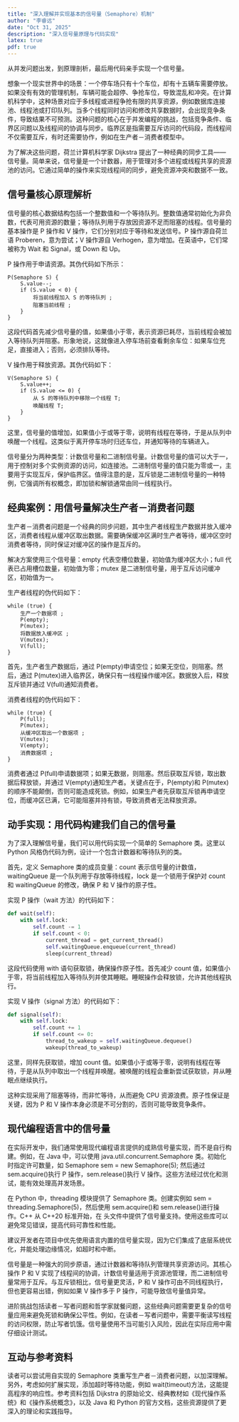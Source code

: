 ```yaml
---
title: "深入理解并实现基本的信号量（Semaphore）机制"
author: "李睿远"
date: "Oct 31, 2025"
description: "深入信号量原理与代码实现"
latex: true
pdf: true
---
```


从并发问题出发，到原理剖析，最后用代码亲手实现一个信号量。


想象一个现实世界中的场景：一个停车场只有十个车位，却有十五辆车需要停放。如果没有有效的管理机制，车辆可能会超停、争抢车位，导致混乱和冲突。在计算机科学中，这种场景对应于多线程或进程争抢有限的共享资源，例如数据库连接池、线程池或打印队列。当多个线程同时访问和修改共享数据时，会出现竞争条件，导致结果不可预测。这种问题的核心在于并发编程的挑战，包括竞争条件、临界区问题以及线程间的协调与同步。临界区是指需要互斥访问的代码段，而线程间不仅需要互斥，有时还需要协作，例如在生产者－消费者模型中。

为了解决这些问题，荷兰计算机科学家 Dijkstra 提出了一种经典的同步工具——信号量。简单来说，信号量是一个计数器，用于管理对多个进程或线程共享的资源池的访问。它通过简单的操作来实现线程间的同步，避免资源冲突和数据不一致。

## 信号量核心原理解析

信号量的核心数据结构包括一个整数值和一个等待队列。整数值通常初始化为非负数，代表可用资源的数量；等待队列用于存放因资源不足而阻塞的线程。信号量的基本操作是 P 操作和 V 操作，它们分别对应于等待和发送信号。P 操作源自荷兰语 Proberen，意为尝试；V 操作源自 Verhogen，意为增加。在英语中，它们常被称为 Wait 和 Signal，或 Down 和 Up。

P 操作用于申请资源。其伪代码如下所示：

```
P(Semaphore S) {
    S.value--;
    if (S.value < 0) {
        将当前线程加入 S 的等待队列 ;
        阻塞当前线程 ;
    }
}
```

这段代码首先减少信号量的值，如果值小于零，表示资源已耗尽，当前线程会被加入等待队列并阻塞。形象地说，这就像进入停车场前查看剩余车位：如果车位充足，直接进入；否则，必须排队等待。

V 操作用于释放资源。其伪代码如下：

```
V(Semaphore S) {
    S.value++;
    if (S.value <= 0) {
        从 S 的等待队列中移除一个线程 T;
        唤醒线程 T;
    }
}
```

这里，信号量的值增加，如果值小于或等于零，说明有线程在等待，于是从队列中唤醒一个线程。这类似于离开停车场时归还车位，并通知等待的车辆进入。

信号量分为两种类型：计数信号量和二进制信号量。计数信号量的值可以大于一，用于控制对多个实例资源的访问，如连接池。二进制信号量的值只能为零或一，主要用于实现互斥，保护临界区。值得注意的是，互斥锁是二进制信号量的一种特例，它强调所有权概念，即加锁和解锁通常由同一线程执行。

## 经典案例：用信号量解决生产者－消费者问题

生产者－消费者问题是一个经典的同步问题，其中生产者线程生产数据并放入缓冲区，消费者线程从缓冲区取出数据。需要确保缓冲区满时生产者等待，缓冲区空时消费者等待，同时保证对缓冲区的操作是互斥的。

解决方案使用三个信号量：empty 代表空槽位数量，初始值为缓冲区大小；full 代表已占用槽位数量，初始值为零；mutex 是二进制信号量，用于互斥访问缓冲区，初始值为一。

生产者线程的伪代码如下：

```
while (true) {
    生产一个数据项 ;
    P(empty);
    P(mutex);
    将数据放入缓冲区 ;
    V(mutex);
    V(full);
}
```

首先，生产者生产数据后，通过 P(empty)申请空位；如果无空位，则阻塞。然后，通过 P(mutex)进入临界区，确保只有一线程操作缓冲区。数据放入后，释放互斥锁并通过 V(full)通知消费者。

消费者线程的伪代码如下：

```
while (true) {
    P(full);
    P(mutex);
    从缓冲区取出一个数据项 ;
    V(mutex);
    V(empty);
    消费数据项 ;
}
```

消费者通过 P(full)申请数据项；如果无数据，则阻塞。然后获取互斥锁，取出数据后释放锁，并通过 V(empty)通知生产者。关键点在于，P(empty)和 P(mutex)的顺序不能颠倒，否则可能造成死锁。例如，如果生产者先获取互斥锁再申请空位，而缓冲区已满，它可能阻塞并持有锁，导致消费者无法释放资源。

## 动手实现：用代码构建我们自己的信号量

为了深入理解信号量，我们可以用代码实现一个简单的 Semaphore 类。这里以 Python 风格伪代码为例，设计一个包含计数器和等待队列的类。

首先，定义 Semaphore 类的成员变量：count 表示信号量的计数值，waitingQueue 是一个队列用于存放等待线程，lock 是一个锁用于保护对 count 和 waitingQueue 的修改，确保 P 和 V 操作的原子性。

实现 P 操作（wait 方法）的代码如下：

```python
def wait(self):
    with self.lock:
        self.count -= 1
        if self.count < 0:
            current_thread = get_current_thread()
            self.waitingQueue.enqueue(current_thread)
            sleep(current_thread)
```

这段代码使用 with 语句获取锁，确保操作原子性。首先减少 count 值，如果值小于零，将当前线程加入等待队列并使其睡眠。睡眠操作会释放锁，允许其他线程执行。

实现 V 操作（signal 方法）的代码如下：

```python
def signal(self):
    with self.lock:
        self.count += 1
        if self.count <= 0:
            thread_to_wakeup = self.waitingQueue.dequeue()
            wakeup(thread_to_wakeup)
```

这里，同样先获取锁，增加 count 值。如果值小于或等于零，说明有线程在等待，于是从队列中取出一个线程并唤醒。被唤醒的线程会重新尝试获取锁，并从睡眠点继续执行。

这种实现采用了阻塞等待，而非忙等待，从而避免 CPU 资源浪费。原子性保证是关键，因为 P 和 V 操作本身必须是不可分割的，否则可能导致竞争条件。

## 现代编程语言中的信号量

在实际开发中，我们通常使用现代编程语言提供的成熟信号量实现，而不是自行构建。例如，在 Java 中，可以使用 java.util.concurrent.Semaphore 类。初始化时指定许可数量，如 Semaphore sem = new Semaphore(5); 然后通过 sem.acquire()执行 P 操作，sem.release()执行 V 操作。这些方法经过优化和测试，能有效处理高并发场景。

在 Python 中，threading 模块提供了 Semaphore 类。创建实例如 sem = threading.Semaphore(5)，然后使用 sem.acquire()和 sem.release()进行操作。C++ 从 C++20 标准开始，在 <semaphore> 头文件中提供了信号量支持。使用这些库可以避免常见错误，提高代码可靠性和性能。

建议开发者在项目中优先使用语言内置的信号量实现，因为它们集成了底层系统优化，并能处理边缘情况，如超时和中断。


信号量是一种强大的同步原语，通过计数器和等待队列管理共享资源访问。其核心操作 P 和 V 实现了线程间的协调，计数信号量适用于资源池管理，而二进制信号量常用于互斥。与互斥锁相比，信号量更灵活，P 和 V 操作可由不同线程执行，但也更容易出错，例如如果 V 操作多于 P 操作，可能导致信号量值异常。

进阶挑战包括读者－写者问题和哲学家就餐问题，这些经典问题需要更复杂的信号量应用来避免死锁和确保公平性。例如，在读者－写者问题中，需要平衡读写线程的访问权限，防止写者饥饿。信号量使用不当可能引入风险，因此在实际应用中需仔细设计测试。

## 互动与参考资料

读者可以尝试用自实现的 Semaphore 类重写生产者－消费者问题，以加深理解。另外，考虑如何扩展实现，添加超时等待功能，例如 wait(timeout)方法，这能提高程序的响应性。参考资料包括 Dijkstra 的原始论文、经典教材如《现代操作系统》和《操作系统概念》，以及 Java 和 Python 的官方文档，这些资源提供了更深入的理论和实践指导。
